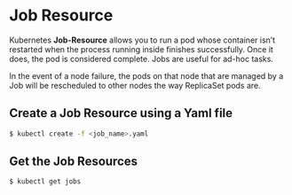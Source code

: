 # Job Resource
Kubernetes **Job-Resource** allows you to run a pod whose container isn’t restarted when the process running inside finishes successfully. Once it does, the pod is considered complete. Jobs are useful for ad-hoc tasks.

In the event of a node failure, the pods on that node that are managed by a Job will
be rescheduled to other nodes the way ReplicaSet pods are.

## Create  a Job Resource using a Yaml file
```bash
$ kubectl create -f <job_name>.yaml
```

## Get the Job Resources
```bash
$ kubectl get jobs
```